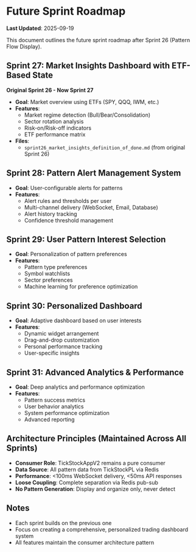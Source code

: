 # Future Sprint Roadmap

**Last Updated**: 2025-09-19

This document outlines the future sprint roadmap after Sprint 26 (Pattern Flow Display).

## Sprint 27: Market Insights Dashboard with ETF-Based State
**Original Sprint 26 - Now Sprint 27**

- **Goal**: Market overview using ETFs (SPY, QQQ, IWM, etc.)
- **Features**:
  - Market regime detection (Bull/Bear/Consolidation)
  - Sector rotation analysis
  - Risk-on/Risk-off indicators
  - ETF performance matrix
- **Files**:
  - `sprint26_market_insights_definition_of_done.md` (from original Sprint 26)

## Sprint 28: Pattern Alert Management System

- **Goal**: User-configurable alerts for patterns
- **Features**:
  - Alert rules and thresholds per user
  - Multi-channel delivery (WebSocket, Email, Database)
  - Alert history tracking
  - Confidence threshold management

## Sprint 29: User Pattern Interest Selection

- **Goal**: Personalization of pattern preferences
- **Features**:
  - Pattern type preferences
  - Symbol watchlists
  - Sector preferences
  - Machine learning for preference optimization

## Sprint 30: Personalized Dashboard

- **Goal**: Adaptive dashboard based on user interests
- **Features**:
  - Dynamic widget arrangement
  - Drag-and-drop customization
  - Personal performance tracking
  - User-specific insights

## Sprint 31: Advanced Analytics & Performance

- **Goal**: Deep analytics and performance optimization
- **Features**:
  - Pattern success metrics
  - User behavior analytics
  - System performance optimization
  - Advanced reporting

## Architecture Principles (Maintained Across All Sprints)

- **Consumer Role**: TickStockAppV2 remains a pure consumer
- **Data Source**: All pattern data from TickStockPL via Redis
- **Performance**: <100ms WebSocket delivery, <50ms API responses
- **Loose Coupling**: Complete separation via Redis pub-sub
- **No Pattern Generation**: Display and organize only, never detect

## Notes

- Each sprint builds on the previous one
- Focus on creating a comprehensive, personalized trading dashboard system
- All features maintain the consumer architecture pattern